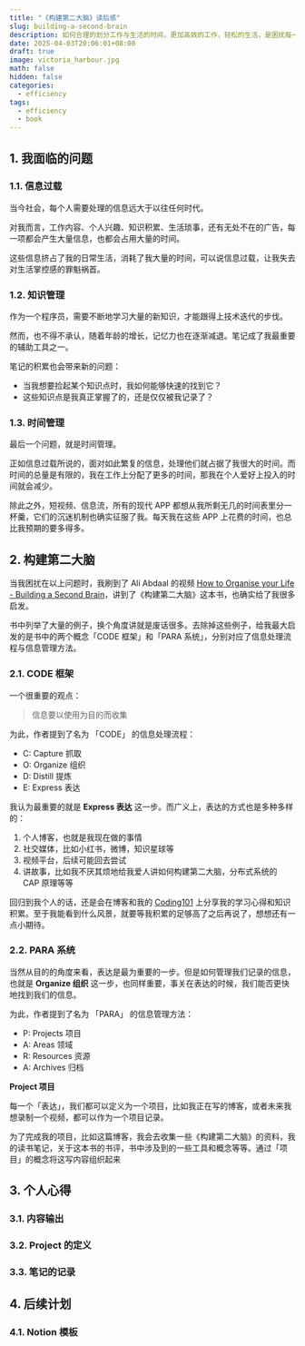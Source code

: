 ```yaml
---
title: "《构建第二大脑》读后感"
slug: building-a-second-brain
description: 如何合理的划分工作与生活的时间，更加高效的工作，轻松的生活，是困扰每一个现代打工人的问题。这里推荐一本让我重新掌控生活节奏的书──《构建第二大脑》。
date: 2025-04-03T20:06:01+08:00
draft: true
image: victoria_harbour.jpg
math: false
hidden: false
categories:
  - efficiency
tags:
  - efficiency
  - book
---
```


## 1. 我面临的问题

### 1.1. 信息过载

当今社会，每个人需要处理的信息远大于以往任何时代。

对我而言，工作内容、个人兴趣、知识积累、生活琐事，还有无处不在的广告，每一项都会产生大量信息，也都会占用大量的时间。

这些信息挤占了我的日常生活，消耗了我大量的时间，可以说信息过载，让我失去对生活掌控感的罪魁祸首。

### 1.2. 知识管理

作为一个程序员，需要不断地学习大量的新知识，才能跟得上技术迭代的步伐。

然而，也不得不承认，随着年龄的增长，记忆力也在逐渐减退。笔记成了我最重要的辅助工具之一。

笔记的积累也会带来新的问题：

- 当我想要捡起某个知识点时，我如何能够快速的找到它？
- 这些知识点是我真正掌握了的，还是仅仅被我记录了？

### 1.3. 时间管理

最后一个问题，就是时间管理。

正如信息过载所说的，面对如此繁复的信息，处理他们就占据了我很大的时间。而时间的总量是有限的，我在工作上分配了更多的时间，那我在个人爱好上投入的时间就会减少。

除此之外，短视频、信息流，所有的现代 APP 都想从我所剩无几的时间表里分一杯羹，它们的沉迷机制也确实征服了我。每天我在这些 APP 上花费的时间，也总比我预期的要多得多。

## 2. 构建第二大脑

当我困扰在以上问题时，我刷到了 Ali Abdaal 的视频 [How to Organise your Life - Building a Second Brain](https://www.youtube.com/watch?v=K-ssUVyfn5g)，讲到了《构建第二大脑》这本书，也确实给了我很多启发。

书中列举了大量的例子，换个角度讲就是废话很多。去除掉这些例子，给我最大启发的是书中的两个概念「CODE 框架」和「PARA 系统」，分别对应了信息处理流程与信息管理方法。

### 2.1. CODE 框架

一个很重要的观点：

> 信息要以使用为目的而收集

为此，作者提到了名为 「CODE」 的信息处理流程：

- C: Capture 抓取
- O: Organize 组织
- D: Distill 提炼
- E: Express 表达

我认为最重要的就是 **Express 表达** 这一步。而广义上，表达的方式也是多种多样的：

1. 个人博客，也就是我现在做的事情
2. 社交媒体，比如小红书，微博，知识星球等
3. 视频平台，后续可能回去尝试
4. 讲故事，比如我不厌其烦地给我爱人讲如何构建第二大脑，分布式系统的 CAP 原理等等

回归到我个人的话，还是会在博客和我的 [Coding101](https://coding101.linsama.com) 上分享我的学习心得和知识积累。至于我能看到什么风景，就要等我积累的足够高了之后再说了，想想还有一点小期待。

### 2.2. PARA 系统

当然从目的的角度来看，表达是最为重要的一步。但是如何管理我们记录的信息，也就是 **Organize 组织** 这一步，也同样重要，事关在表达的时候，我们能否更快地找到我们的信息。

为此，作者提到了名为 「PARA」 的信息管理方法：

- P: Projects 项目
- A: Areas 领域
- R: Resources 资源
- A: Archives 归档

**Project 项目**

每一个「表达」，我们都可以定义为一个项目，比如我正在写的博客，或者未来我想录制一个视频，都可以作为一个项目记录。

为了完成我的项目，比如这篇博客，我会去收集一些《构建第二大脑》的资料，我的读书笔记，关于这本书的书评，书中涉及到的一些工具和概念等等。通过「项目」的概念将这写内容组织起来

## 3. 个人心得

### 3.1. 内容输出

### 3.2. Project 的定义

### 3.3. 笔记的记录

## 4. 后续计划

### 4.1. Notion 模板